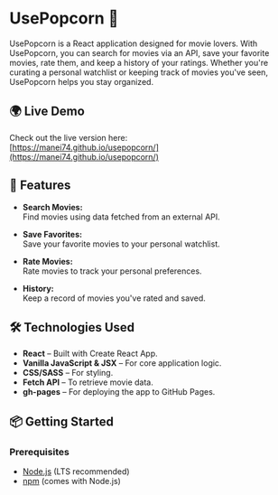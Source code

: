 # UsePopcorn 🍿

UsePopcorn is a React application designed for movie lovers. With UsePopcorn, you can search for movies via an API, save your favorite movies, rate them, and keep a history of your ratings. Whether you're curating a personal watchlist or keeping track of movies you've seen, UsePopcorn helps you stay organized.

## 🌍 Live Demo

Check out the live version here:  
[https://manei74.github.io/usepopcorn/](https://manei74.github.io/usepopcorn/)

## 🚀 Features

- **Search Movies:**  
  Find movies using data fetched from an external API.
  
- **Save Favorites:**  
  Save your favorite movies to your personal watchlist.
  
- **Rate Movies:**  
  Rate movies to track your personal preferences.
  
- **History:**  
  Keep a record of movies you've rated and saved.

## 🛠️ Technologies Used

- **React** – Built with Create React App.
- **Vanilla JavaScript & JSX** – For core application logic.
- **CSS/SASS** – For styling.
- **Fetch API** – To retrieve movie data.
- **gh-pages** – For deploying the app to GitHub Pages.

## 📦 Getting Started

### Prerequisites

- [Node.js](https://nodejs.org/) (LTS recommended)
- [npm](https://www.npmjs.com/) (comes with Node.js)
